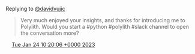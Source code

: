 Replying to [@davidvujic](https://twitter.com/davidvujic/status/1614229838230953986)

> Very much enjoyed your insights, and thanks for introducing me to Polylith\. Would you start a \#python \#polylith \#slack channel to open the conversation more?

<img src="../../media/tweet.ico" width="12" /> [Tue Jan 24 10:20:06 +0000 2023](https://twitter.com/DromerDenker/status/1617829589757353986)